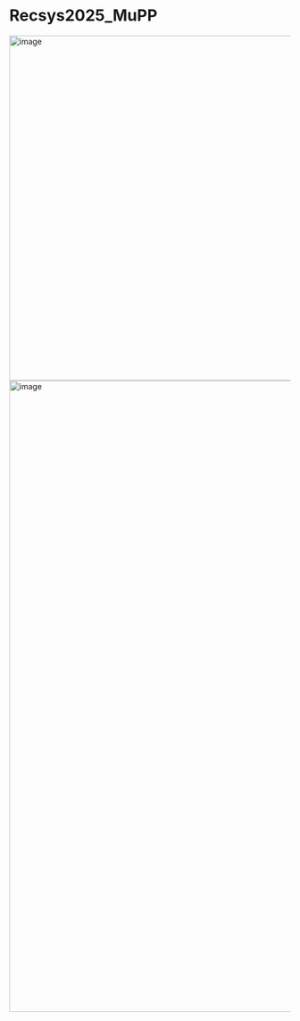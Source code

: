 # Recsys2025_MuPP

<img width="618" alt="image" src="https://github.com/user-attachments/assets/baae57bf-f0d6-4fa8-b407-e7592dd895fd" />

<img width="1131" alt="image" src="https://github.com/user-attachments/assets/c6c2a918-b4c7-492c-ae90-350742d4d2ad" />

